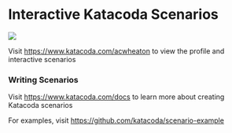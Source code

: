 # Interactive Katacoda Scenarios

[![](http://shields.katacoda.com/katacoda/acwheaton/count.svg)](https://www.katacoda.com/acwheaton "Get your profile on Katacoda.com")

Visit https://www.katacoda.com/acwheaton to view the profile and interactive scenarios

### Writing Scenarios
Visit https://www.katacoda.com/docs to learn more about creating Katacoda scenarios

For examples, visit https://github.com/katacoda/scenario-example
